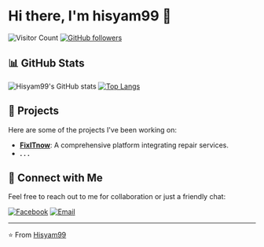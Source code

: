 # Hi there, I'm hisyam99 👋

![Visitor Count](https://komarev.com/ghpvc/?username=hisyam99&color=blue)
[![GitHub followers](https://img.shields.io/github/followers/hisyam99.svg?style=social&label=Follow)](https://github.com/hisyam99?tab=followers)

## 📊 GitHub Stats

![Hisyam99's GitHub stats](https://github-readme-stats.vercel.app/api?username=hisyam99&show_icons=true&theme=radical)
[![Top Langs](https://github-readme-stats.vercel.app/api/top-langs/?username=hisyam99&layout=compact&theme=radical)](https://github.com/hisyam99/github-readme-stats)

<!-- ## 🛠️ Technologies & Tools

![Java](https://img.shields.io/badge/Java-ED8B00?style=for-the-badge&logo=java&logoColor=white)
![JavaScript](https://img.shields.io/badge/JavaScript-323330?style=for-the-badge&logo=javascript&logoColor=F7DF1E)
![TypeScript](https://img.shields.io/badge/TypeScript-007ACC?style=for-the-badge&logo=typescript&logoColor=white)
![Go](https://img.shields.io/badge/Go-00ADD8?style=for-the-badge&logo=go&logoColor=white)
![React](https://img.shields.io/badge/React-20232A?style=for-the-badge&logo=react&logoColor=61DAFB)
![Next.js](https://img.shields.io/badge/Next.js-000000?style=for-the-badge&logo=nextdotjs&logoColor=white)
![Tailwind CSS](https://img.shields.io/badge/Tailwind_CSS-38B2AC?style=for-the-badge&logo=tailwind-css&logoColor=white)
![Material-UI](https://img.shields.io/badge/Material--UI-0081CB?style=for-the-badge&logo=material-ui&logoColor=white)
![MongoDB](https://img.shields.io/badge/MongoDB-4EA94B?style=for-the-badge&logo=mongodb&logoColor=white) -->

## 🔭 Projects

Here are some of the projects I've been working on:

- **[FixITnow](https://github.com/hisyam99/sipinter-web)**: A comprehensive platform integrating repair services.
- **. . .**

<!-- ## 🌱 Learning Journey

I'm currently diving deep into:

- Advanced Java Programming
- React and Next.js for building modern web applications
- Exploring Go for backend development -->

## 💬 Connect with Me

Feel free to reach out to me for collaboration or just a friendly chat:

[![Facebook](https://img.shields.io/badge/Facebook-blue?style=for-the-badge&logo=facebook)](https://www.facebook.com/muh.h.kamil)
[![Email](https://img.shields.io/badge/Email-D14836?style=for-the-badge&logo=gmail&logoColor=white)](mailto:hisyamkamil99@gmail.com)

---

⭐️ From [Hisyam99](https://github.com/hisyam99)
